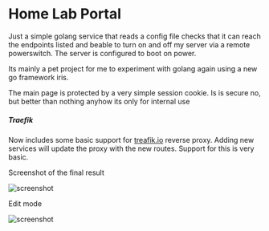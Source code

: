 # Home Lab Portal
Just a simple golang service that reads a config file checks that it can reach the endpoints listed and beable to turn on and off my server via a remote powerswitch. The server is configured to boot on power.

Its mainly a pet project for me to experiment with golang again using a new go framework iris. 

The main page is protected by a very simple session cookie. Is is secure no, but better than nothing anyhow its only for internal use 

##### Traefik
Now includes some basic support for [treafik.io](https://traefik.io/) reverse proxy. Adding new services will update the proxy with the new routes. Support for this is very basic.


Screenshot of the final result 

![screenshot](https://screenshotscdn.firefoxusercontent.com/images/dc37f864-ed0e-4770-8c66-cdb309fee9de.png)

Edit mode

![screenshot](https://screenshotscdn.firefoxusercontent.com/images/3c0fb895-90e2-4cef-80cf-2779bcfd4723.png)

